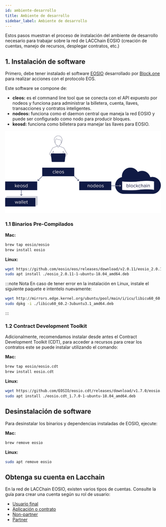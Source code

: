 ```yaml
---
id: ambiente-desarrollo
title: Ambiente de desarrollo
sidebar_label: Ambiente de desarrollo
---
```


Estos pasos muestran el proceso de instalación del ambiente de desarrollo necesario para trabajar sobre la red de LACChain EOSIO (creación de cuentas, manejo de recursos, desplegar contratos, etc.)

## 1. Instalación de software
Primero, debe tener instalado el software [EOSIO](https://developers.eos.io/manuals/eos/latest/install/install-prebuilt-binaries) desarrollado por [Block.one](https://block.one/) para realizar acciones con el protocolo EOS.

Este software se compone de:

- **cleos:** es el command line tool que se conecta con el API expuesto por nodeos y funciona para administrar la billetera, cuenta, llaves, transacciones y contratos inteligentes.
- **nodeos:** funciona como el daemon central que maneja la red EOSIO y puede ser configurado como nodo para producir bloques.
- **keosd:** funciona como billetera para manejar las llaves para EOSIO.

![Cleos](/img/diagramas/cleos.png)

### 1.1 Binarios Pre-Compilados
**Mac:**
```bash
brew tap eosio/eosio
brew install eosio
```
**Linux:**
```bash
wget https://github.com/eosio/eos/releases/download/v2.0.11/eosio_2.0.11-1-ubuntu-18.04_amd64.deb
sudo apt install ./eosio_2.0.11-1-ubuntu-18.04_amd64.deb
```

:::note Nota
En caso de tener error en la instalación en Linux, instale el siguiente paquete e intentelo nuevamente:
```bash
wget http://mirrors.edge.kernel.org/ubuntu/pool/main/i/icu/libicu60_60.2-3ubuntu3.1_amd64.deb
sudo dpkg -i ./libicu60_60.2-3ubuntu3.1_amd64.deb
```
:::

### 1.2 Contract Development Toolkit
Adicionalmente, recomendamos instalar desde antes el Contract Development Toolkit (CDT), para acceder a recursos para crear los contratos este se puede instalar utilizando el comando:

**Mac:**
```bash
brew tap eosio/eosio.cdt
brew install eosio.cdt
``` 

**Linux:**
```bash
wget https://github.com/EOSIO/eosio.cdt/releases/download/v1.7.0/eosio.cdt_1.7.0-1-ubuntu-18.04_amd64.deb
sudo apt install ./eosio.cdt_1.7.0-1-ubuntu-18.04_amd64.deb
``` 

## Desinstalación de software

Para desinstalar los binarios y dependencias instaladas de EOSIO, ejecute:

**Mac:**
```bash
brew remove eosio
``` 

**Linux:**
```bash 
sudo apt remove eosio
``` 



## Obtenga su cuenta en Lacchain

En la red de LACChain EOSIO, existen varios tipos de cuentas. Consulte la guía para crear una cuenta según su rol de usuario: 

- [Usuario final](./crear-cuenta-usuario)
- [Aplicación o contrato](./crear-cuenta-contrato)
- [Non-partner](./crear-cuenta-entidad)
- [Partner](./crear-cuenta-entidad)
